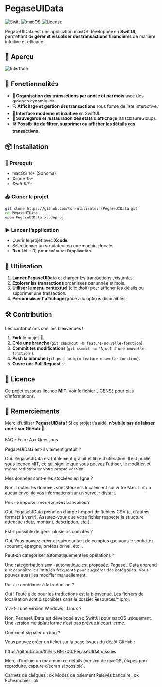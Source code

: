 # PegaseUIData

![Swift](https://img.shields.io/badge/Swift-5.7-orange) ![macOS](https://img.shields.io/badge/macOS-14-blue) ![License](https://img.shields.io/badge/License-MIT-green)

PegaseUIData est une application macOS développée en **SwiftUI**, permettant de **gérer et visualiser des transactions financières** de manière intuitive et efficace.

## 📸 Aperçu

![Interface](assets/screenshot.png)

## 🚀 Fonctionnalités

- 📅 **Organisation des transactions par année et par mois** avec des groupes dynamiques.
- 🔍 **Affichage et gestion des transactions** sous forme de liste interactive.
- 🎨 **Interface moderne et intuitive** en SwiftUI.
- 📂 **Sauvegarde et restauration des états d'affichage** (DisclosureGroup).
- 🛠️ **Possibilité de filtrer, supprimer ou afficher les détails des transactions.**

## 📦 Installation

### 🔧 Prérequis
- macOS 14+ (Sonoma)
- Xcode 15+
- Swift 5.7+

### 📥 Cloner le projet

```bash
git clone https://github.com/ton-utilisateur/PegaseUIData.git
cd PegaseUIData
open PegaseUIData.xcodeproj
```

### ▶️ Lancer l'application
- Ouvrir le projet avec **Xcode**.
- Sélectionner un simulateur ou une machine locale.
- **Run** (⌘ + R) pour exécuter l’application.

## 📜 Utilisation

1. **Lancer PegaseUIData** et charger les transactions existantes.
2. **Explorer les transactions** organisées par année et mois.
3. **Utiliser le menu contextuel** (clic droit) pour afficher les détails ou supprimer une transaction.
4. **Personnaliser l'affichage** grâce aux options disponibles.

## 🛠️ Contribution

Les contributions sont les bienvenues !

1. **Fork** le projet 🍴.
2. **Crée une branche** (`git checkout -b feature-nouvelle-fonction`).
3. **Commit tes modifications** (`git commit -m 'Ajout d'une nouvelle fonction'`).
4. **Push la branche** (`git push origin feature-nouvelle-fonction`).
5. **Ouvre une Pull Request** ✅.

## 📃 Licence

Ce projet est sous licence **MIT**. Voir le fichier [LICENSE](LICENSE) pour plus d’informations.

## 🌟 Remerciements

Merci d’utiliser **PegaseUIData** ! Si ce projet t’a aidé, **n’oublie pas de laisser une ⭐ sur GitHub** 🚀.



FAQ – Foire Aux Questions

PegaseUIData est-il vraiment gratuit ?

Oui. PegaseUIData est totalement gratuit et libre d’utilisation. Il est publié sous licence MIT, ce qui signifie que vous pouvez l’utiliser, le modifier, et même redistribuer votre propre version.

Mes données sont-elles stockées en ligne ?

Non. Toutes les données sont stockées localement sur votre Mac. Il n’y a aucun envoi de vos informations sur un serveur distant.

Puis-je importer mes données bancaires ?

Oui. PegaseUIData prend en charge l’import de fichiers CSV (et d'autres formats à venir). Assurez-vous que votre fichier respecte la structure attendue (date, montant, description, etc.).

Est-il possible de gérer plusieurs comptes ?

Oui. Vous pouvez créer et suivre autant de comptes que vous le souhaitez (courant, épargne, professionnel, etc.).

Peut-on catégoriser automatiquement les opérations ?

Une catégorisation semi-automatique est proposée. PegaseUIData apprend à reconnaître les intitulés fréquents pour suggérer des catégories. Vous pouvez aussi les modifier manuellement.

Puis-je contribuer à la traduction ?

Oui ! Toute aide pour les traductions est la bienvenue. Les fichiers de localisation sont disponibles dans le dossier Resources/*.lproj.

Y a-t-il une version Windows / Linux ?

Non. PegaseUIData est développé avec SwiftUI pour macOS uniquement. Une version multiplateforme n’est pas prévue à court terme.

Comment signaler un bug ?

Vous pouvez créer un ticket sur la page Issues du dépôt GitHub :

https://github.com/thierryH91200/PegaseUIData/issues

Merci d’inclure un maximum de détails (version de macOS, étapes pour reproduire, capture d'écran si possible).



Carnets de chéques  : ok
Modes de paiement
Relevés bancaire    : ok
Echéanchier         : ok



